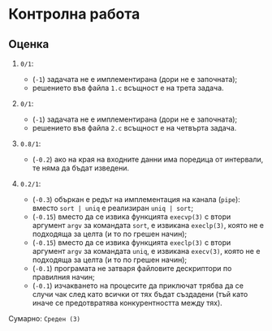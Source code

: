 # Контролна работа

## Оценка

1. `0/1`:
    * (`-1`) задачата не е имплементирана (дори не е започната);
    * решението във файла `1.c` всъщност е на трета задача.

2. `0/1`:
    * (`-1`) задачата не е имплементирана (дори не е започната);
    * решението във файла `2.c` всъщност е на четвърта задача.

3. `0.8/1`:
    * (`-0.2`) ако на края на входните данни има поредица от интервали, те няма да бъдат изведени.

4. `0.2/1`:
    * (`-0.3`) объркан е редът на имплементация на канала (`pipe`): вместо `sort | uniq` е реализиран `uniq | sort`;
    * (`-0.15`) вместо да се извика функцията `execvp(3)` с втори аргумент `argv` за командата `sort`, е извикана `execlp(3)`, която не е подходяща за целта (и то по грешен начин);
    * (`-0.15`) вместо да се извика функцията `execlp(3)` с втори аргумент `argv` за командата `uniq`, е извикана `execv(3)`, която не е подходяща за целта (и то по грешен начин);
    * (`-0.1`) програмата не затваря файловите дескриптори по правилния начин;
    * (`-0.1`) изчакването на процесите да приключат трябва да се случи чак след като всички от тях бъдат създадени (тъй като иначе се предотвратява конкурентността между тях).

Сумарно: `Среден (3)`
